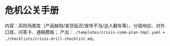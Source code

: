 # 危机公关手册

内容：风险场景库（产品缺陷/发货延迟/宣传不当/达人翻车等）、分级响应、对外口径、问答卡、通稿模板；
产出：`./templates/crisis-comm-plan-tmpl.yaml` + `./checklists/crisis-drill-checklist.md`。
